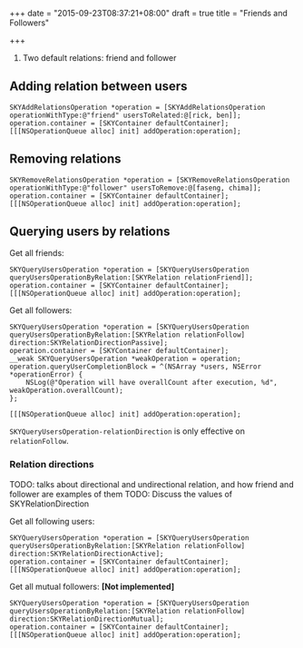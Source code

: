 +++
date = "2015-09-23T08:37:21+08:00"
draft = true
title = "Friends and Followers"

+++

1. Two default relations: friend and follower

## Adding relation between users

```obj-c
SKYAddRelationsOperation *operation = [SKYAddRelationsOperation operationWithType:@"friend" usersToRelated:@[rick, ben]];
operation.container = [SKYContainer defaultContainer];
[[[NSOperationQueue alloc] init] addOperation:operation];
```

## Removing relations

```obj-c
SKYRemoveRelationsOperation *operation = [SKYRemoveRelationsOperation operationWithType:@"follower" usersToRemove:@[faseng, chima]];
operation.container = [SKYContainer defaultContainer];
[[[NSOperationQueue alloc] init] addOperation:operation];
```

## Querying users by relations

Get all friends:

```obj-c
SKYQueryUsersOperation *operation = [SKYQueryUsersOperation queryUsersOperationByRelation:[SKYRelation relationFriend]];
operation.container = [SKYContainer defaultContainer];
[[[NSOperationQueue alloc] init] addOperation:operation];
```

Get all followers:

```obj-c
SKYQueryUsersOperation *operation = [SKYQueryUsersOperation queryUsersOperationByRelation:[SKYRelation relationFollow] direction:SKYRelationDirectionPassive];
operation.container = [SKYContainer defaultContainer];
__weak SKYQueryUsersOperation *weakOperation = operation;
operation.queryUserCompletionBlock = ^(NSArray *users, NSError *operationError) {
    NSLog(@"Operation will have overallCount after execution, %d", weakOperation.overallCount);
};

[[[NSOperationQueue alloc] init] addOperation:operation];
```

`SKYQueryUsersOperation-relationDirection` is only effective on `relationFollow`.

### Relation directions

TODO: talks about directional and undirectional relation, and how friend and
follower are examples of them
TODO: Discuss the values of SKYRelationDirection

Get all following users:

```obj-c
SKYQueryUsersOperation *operation = [SKYQueryUsersOperation queryUsersOperationByRelation:[SKYRelation relationFollow] direction:SKYRelationDirectionActive];
operation.container = [SKYContainer defaultContainer];
[[[NSOperationQueue alloc] init] addOperation:operation];
```

Get all mutual followers: **[Not implemented]**

```obj-c
SKYQueryUsersOperation *operation = [SKYQueryUsersOperation queryUsersOperationByRelation:[SKYRelation relationFollow] direction:SKYRelationDirectionMutual];
operation.container = [SKYContainer defaultContainer];
[[[NSOperationQueue alloc] init] addOperation:operation];
```
